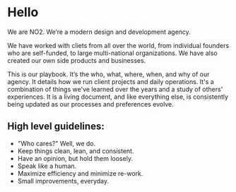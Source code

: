 # Hello

We are NO2. We’re a modern design and development agency.

We have worked with cliets from all over the world, from individual founders who are self-funded, to large multi-national organizations. We have also created our own side products and businesses.

This is our playbook. It’s the who, what, where, when, and why of our agency. It details how we run client projects and daily operations. It's a combination of things we've learned over the years and a study of others' experiences. It is a living document, and like everything else, is consistently being updated as our processes and preferences evolve.

## High level guidelines:

- "Who cares?" Well, we do.
- Keep things clean, lean, and consistent.
- Have an opinion, but hold them loosely.
- Speak like a human.
- Maximize efficiency and minimize re-work.
- Small improvements, everyday.
